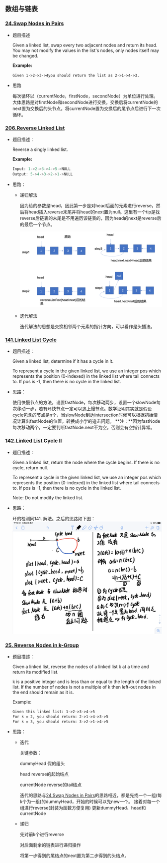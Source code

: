 ## 数组与链表
### [24.Swap Nodes in Pairs](https://leetcode.com/problems/swap-nodes-in-pairs/)

- 题目描述

  Given a linked list, swap every two adjacent nodes and return its head.
  You may not modify the values in the list's nodes, only nodes itself may be changed.

  **Example:**  

  ```Given 1->2->3->4you should return the list as 2->1->4->3.```

- 思路

  每次循环以（currentNode，firstNode，secondNode）为单位进行处理。大体思路是对firstNode和secondNode进行交换。交换后将currentNode的next置为交换后的头节点。将currentNode置为交换后的尾节点后进行下一次循环。

  

### [206.Reverse Linked List](https://leetcode.com/problems/reverse-linked-list/)

- 题目描述：

  Reverse a singly linked list.

  **Example:**

  ```java
  Input: 1->2->3->4->5->NULL
  Output: 5->4->3->2->1->NULL
  ```

- 思路：

  - 递归解法

    因为给的参数是head，因此第一步是对head后面的元素进行reverse，然后将head插入reverse末尾并将head的next置为null。这里有一个tip是找reverse后链表的末尾是不用遍历该链表的，因为head的next是reverse后的最后一个节点。

    ![](./pics/revese_rec.png)

  - 迭代解法

    迭代解法的思想是交换相邻两个元素的指针方向，可以看作是头插法。

### [141.Linked List Cycle](https://leetcode.com/problems/linked-list-cycle/)

- 题目描述：

  Given a linked list, determine if it has a cycle in it.

  To represent a cycle in the given linked list, we use an integer pos which represents the position (0-indexed) in the linked list where tail connects to. If pos is -1, then there is no cycle in the linked list.

- 思路：

  使用快慢节点的方法，设置fastNode，每次移动两步，设置一个slowNode每次移动一步，若有环快节点一定可以追上慢节点。数学证明其实就是假设cycle包含的节点是n个，当slowNode到达intersection时候可以根据初始情况计算出fastNode的位置，转换成小学的追击问题。
  **注：**因为fastNode每次移动两个，一定要判断fastNode.next不为空，否则会有空指针异常。

### [142.Linked List Cycle II](https://leetcode.com/problems/linked-list-cycle-ii/)

- 题目描述：

  Given a linked list, return the node where the cycle begins. If there is no cycle, return null.

  To represent a cycle in the given linked list, we use an integer pos which represents the position (0-indexed) in the linked list where tail connects to. If pos is -1, then there is no cycle in the linked list.

  Note: Do not modify the linked list.

- 思路：

  环的检测同141. 解法。之后的思路如下图：
  ![cycle_detect](./pics/cycle_detect.png)

### [25. Reverse Nodes in k-Group](https://leetcode.com/problems/reverse-nodes-in-k-group/)

- 题目描述：

  Given a linked list, reverse the nodes of a linked list k at a time and return its modified list.
  
  k is a positive integer and is less than or equal to the length of the linked list. If the number of nodes is not a multiple of k then left-out nodes in the end should remain as it is.

  Example:
  ```
  Given this linked list: 1->2->3->4->5
  For k = 2, you should return: 2->1->4->3->5
  For k = 3, you should return: 3->2->1->4->5
  ```

- 思路：
  - 迭代

    关键参数：

    dummyHead 假的组头

    head reverse的起始结点

    currentNode reverse的tail结点

    迭代的思路与[24.Swap Nodes in Pairs](https://leetcode.com/problems/swap-nodes-in-pairs/)的思路相近，都是先找一个一组(每k个为一组)的dummyHead，开始的时候可以先new一个。
    接着对每一个组进行reverse(封装为函数方便复用)
    更新dummyHead、head和currentNode

  - 递归

    先对前k个进行reverse

    对后面剩余的链表进行递归操作

    将第一步得到的尾结点的next置为第二步得到的头结点。




